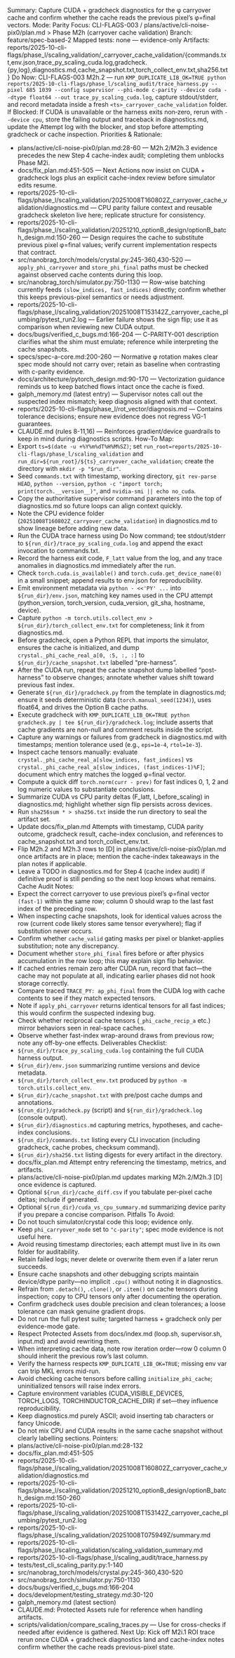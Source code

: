Summary: Capture CUDA + gradcheck diagnostics for the φ carryover cache and confirm whether the cache reads the previous pixel’s φ=final vectors.
Mode: Parity
Focus: CLI-FLAGS-003 / plans/active/cli-noise-pix0/plan.md > Phase M2h (carryover cache validation)
Branch: feature/spec-based-2
Mapped tests: none — evidence-only
Artifacts: reports/2025-10-cli-flags/phase_l/scaling_validation/<ts>_carryover_cache_validation/{commands.txt,env.json,trace_py_scaling_cuda.log,gradcheck.{py,log},diagnostics.md,cache_snapshot.txt,torch_collect_env.txt,sha256.txt}
Do Now: CLI-FLAGS-003 M2h.2 — run `KMP_DUPLICATE_LIB_OK=TRUE python reports/2025-10-cli-flags/phase_l/scaling_audit/trace_harness.py --pixel 685 1039 --config supervisor --phi-mode c-parity --device cuda --dtype float64 --out trace_py_scaling_cuda.log`, capture stdout/stderr, and record metadata inside a fresh `<ts>_carryover_cache_validation` folder.
If Blocked: If CUDA is unavailable or the harness exits non‑zero, rerun with `--device cpu`, store the failing output and traceback in diagnostics.md, update the Attempt log with the blocker, and stop before attempting gradcheck or cache inspection.
Priorities & Rationale:
- plans/active/cli-noise-pix0/plan.md:28-60 — M2h.2/M2h.3 evidence precedes the new Step 4 cache-index audit; completing them unblocks Phase M2i.
- docs/fix_plan.md:451-505 — Next Actions now insist on CUDA + gradcheck logs plus an explicit cache-index review before simulator edits resume.
- reports/2025-10-cli-flags/phase_l/scaling_validation/20251008T160802Z_carryover_cache_validation/diagnostics.md — CPU parity failure context and reusable gradcheck skeleton live here; replicate structure for consistency.
- reports/2025-10-cli-flags/phase_l/scaling_validation/20251210_optionB_design/optionB_batch_design.md:150-260 — Design requires the cache to substitute previous pixel φ=final values; verify current implementation respects that contract.
- src/nanobrag_torch/models/crystal.py:245-360,430-520 — `apply_phi_carryover` and `store_phi_final` paths must be checked against observed cache contents during this loop.
- src/nanobrag_torch/simulator.py:750-1130 — Row-wise batching currently feeds `(slow_indices, fast_indices)` directly; confirm whether this keeps previous-pixel semantics or needs adjustment.
- reports/2025-10-cli-flags/phase_l/scaling_validation/20251008T153142Z_carryover_cache_plumbing/pytest_run2.log — Earlier failure shows the sign flip; use it as comparison when reviewing new CUDA output.
- docs/bugs/verified_c_bugs.md:166-204 — C-PARITY-001 description clarifies what the shim must emulate; reference while interpreting the cache snapshots.
- specs/spec-a-core.md:200-260 — Normative φ rotation makes clear spec mode should not carry over; retain as baseline when contrasting with c-parity evidence.
- docs/architecture/pytorch_design.md:90-170 — Vectorization guidance reminds us to keep batched flows intact once the cache is fixed.
- galph_memory.md (latest entry) — Supervisor notes call out the suspected index mismatch; keep diagnosis aligned with that context.
- reports/2025-10-cli-flags/phase_l/rot_vector/diagnosis.md — Contains tolerance decisions; ensure new evidence does not regress VG-1 guarantees.
- CLAUDE.md (rules 8-11,16) — Reinforces gradient/device guardrails to keep in mind during diagnostics scripts.
How-To Map:
- Export `ts=$(date -u +%Y%m%dT%H%M%SZ)`; set `run_root=reports/2025-10-cli-flags/phase_l/scaling_validation` and `run_dir=${run_root}/${ts}_carryover_cache_validation`; create the directory with `mkdir -p "$run_dir"`.
- Seed `commands.txt` with timestamp, working directory, `git rev-parse HEAD`, `python --version`, `python -c "import torch; print(torch.__version__)"`, and `nvidia-smi || echo no_cuda`.
- Copy the authoritative supervisor command parameters into the top of diagnostics.md so future loops can align context quickly.
- Note the CPU evidence folder (`20251008T160802Z_carryover_cache_validation`) in diagnostics.md to show lineage before adding new data.
- Run the CUDA trace harness using Do Now command; tee stdout/stderr to `${run_dir}/trace_py_scaling_cuda.log` and append the exact invocation to commands.txt.
- Record the harness exit code, `F_latt` value from the log, and any trace anomalies in diagnostics.md immediately after the run.
- Check `torch.cuda.is_available()` and `torch.cuda.get_device_name(0)` in a small snippet; append results to env.json for reproducibility.
- Emit environment metadata via `python - <<'PY' ...` into `${run_dir}/env.json`, matching key names used in the CPU attempt (python_version, torch_version, cuda_version, git_sha, hostname, device).
- Capture `python -m torch.utils.collect_env > ${run_dir}/torch_collect_env.txt` for completeness; link it from diagnostics.md.
- Before gradcheck, open a Python REPL that imports the simulator, ensures the cache is initialized, and dump `crystal._phi_cache_real_a[0, :5, :, :]` to `${run_dir}/cache_snapshot.txt` labelled “pre-harness”.
- After the CUDA run, repeat the cache snapshot dump labelled “post-harness” to observe changes; annotate whether values shift toward previous fast index.
- Generate `${run_dir}/gradcheck.py` from the template in diagnostics.md; ensure it seeds deterministic data (`torch.manual_seed(1234)`), uses float64, and drives the Option B cache paths.
- Execute gradcheck with `KMP_DUPLICATE_LIB_OK=TRUE python gradcheck.py | tee ${run_dir}/gradcheck.log`; include asserts that cache gradients are non-null and comment results inside the script.
- Capture any warnings or failures from gradcheck in diagnostics.md with timestamps; mention tolerance used (e.g., `eps=1e-4`, `rtol=1e-3`).
- Inspect cache tensors manually: evaluate `crystal._phi_cache_real_a[slow_indices, fast_indices]` vs `crystal._phi_cache_real_a[slow_indices, (fast_indices-1)%F]`; document which entry matches the logged φ=final vector.
- Compute a quick diff `torch.norm(curr - prev)` for fast indices 0, 1, 2 and log numeric values to substantiate conclusions.
- Summarize CUDA vs CPU parity deltas (F_latt, I_before_scaling) in diagnostics.md; highlight whether sign flip persists across devices.
- Run `sha256sum * > sha256.txt` inside the run directory to seal the artifact set.
- Update docs/fix_plan.md Attempts with timestamp, CUDA parity outcome, gradcheck result, cache-index conclusion, and references to cache_snapshot.txt and torch_collect_env.txt.
- Flip M2h.2 and M2h.3 rows to [D] in plans/active/cli-noise-pix0/plan.md once artifacts are in place; mention the cache-index takeaways in the plan notes if applicable.
- Leave a TODO in diagnostics.md for Step 4 (cache index audit) if definitive proof is still pending so the next loop knows what remains.
Cache Audit Notes:
- Expect the correct carryover to use previous pixel’s φ=final vector `(fast-1)` within the same row; column 0 should wrap to the last fast index of the preceding row.
- When inspecting cache snapshots, look for identical values across the row (current code likely stores same tensor everywhere); flag if substitution never occurs.
- Confirm whether `cache_valid` gating masks per pixel or blanket-applies substitution; note any discrepancy.
- Document whether `store_phi_final` fires before or after physics accumulation in the row loop; this may explain sign flip behavior.
- If cached entries remain zero after CUDA run, record that fact—the cache may not populate at all, indicating earlier phases did not hook storage correctly.
- Compare traced `TRACE_PY: ap_phi_final` from the CUDA log with cache contents to see if they match expected tensors.
- Note if `apply_phi_carryover` returns identical tensors for all fast indices; this would confirm the suspected indexing bug.
- Check whether reciprocal cache tensors (`_phi_cache_recip_a` etc.) mirror behaviors seen in real-space caches.
- Observe whether fast-index wrap-around draws from previous row; note any off-by-one effects.
Deliverables Checklist:
- `${run_dir}/trace_py_scaling_cuda.log` containing the full CUDA harness output.
- `${run_dir}/env.json` summarizing runtime versions and device metadata.
- `${run_dir}/torch_collect_env.txt` produced by `python -m torch.utils.collect_env`.
- `${run_dir}/cache_snapshot.txt` with pre/post cache dumps and annotations.
- `${run_dir}/gradcheck.py` (script) and `${run_dir}/gradcheck.log` (console output).
- `${run_dir}/diagnostics.md` capturing metrics, hypotheses, and cache-index conclusions.
- `${run_dir}/commands.txt` listing every CLI invocation (including gradcheck, cache probes, checksum command).
- `${run_dir}/sha256.txt` listing digests for every artifact in the directory.
- docs/fix_plan.md Attempt entry referencing the timestamp, metrics, and artifacts.
- plans/active/cli-noise-pix0/plan.md updates marking M2h.2/M2h.3 [D] once evidence is captured.
- Optional `${run_dir}/cache_diff.csv` if you tabulate per-pixel cache deltas; include if generated.
- Optional `${run_dir}/cuda_vs_cpu_summary.md` summarizing device parity if you prepare a concise comparison.
Pitfalls To Avoid:
- Do not touch simulator/crystal code this loop; evidence only.
- Keep `phi_carryover_mode` set to `"c-parity"`; spec mode evidence is not useful here.
- Avoid reusing timestamp directories; each attempt must live in its own folder for auditability.
- Retain failed logs; never delete or overwrite them even if a later rerun succeeds.
- Ensure cache snapshots and other debugging scripts maintain device/dtype parity—no implicit `.cpu()` without noting it in diagnostics.
- Refrain from `.detach()`, `.clone()`, or `.item()` on cache tensors during inspection; copy to CPU tensors only after documenting the operation.
- Confirm gradcheck uses double precision and clean tolerances; a loose tolerance can mask genuine gradient drops.
- Do not run the full pytest suite; targeted harness + gradcheck only per evidence-mode gate.
- Respect Protected Assets from docs/index.md (loop.sh, supervisor.sh, input.md) and avoid rewriting them.
- When interpreting cache data, note row iteration order—row 0 column 0 should inherit the previous row’s last column.
- Verify the harness respects `KMP_DUPLICATE_LIB_OK=TRUE`; missing env var can trip MKL errors mid-run.
- Avoid checking cache tensors before calling `initialize_phi_cache`; uninitialized tensors will raise index errors.
- Capture environment variables (CUDA_VISIBLE_DEVICES, TORCH_LOGS, TORCHINDUCTOR_CACHE_DIR) if set—they influence reproducibility.
- Keep diagnostics.md purely ASCII; avoid inserting tab characters or fancy Unicode.
- Do not mix CPU and CUDA results in the same cache snapshot without clearly labelling sections.
Pointers:
- plans/active/cli-noise-pix0/plan.md:28-132
- docs/fix_plan.md:451-505
- reports/2025-10-cli-flags/phase_l/scaling_validation/20251008T160802Z_carryover_cache_validation/diagnostics.md
- reports/2025-10-cli-flags/phase_l/scaling_validation/20251210_optionB_design/optionB_batch_design.md:150-260
- reports/2025-10-cli-flags/phase_l/scaling_validation/20251008T153142Z_carryover_cache_plumbing/pytest_run2.log
- reports/2025-10-cli-flags/phase_l/scaling_validation/20251008T075949Z/summary.md
- reports/2025-10-cli-flags/phase_l/scaling_validation/scaling_validation_summary.md
- reports/2025-10-cli-flags/phase_l/scaling_audit/trace_harness.py
- tests/test_cli_scaling_parity.py:1-140
- src/nanobrag_torch/models/crystal.py:245-360,430-520
- src/nanobrag_torch/simulator.py:750-1130
- docs/bugs/verified_c_bugs.md:166-204
- docs/development/testing_strategy.md:30-120
- galph_memory.md (latest section)
- CLAUDE.md: Protected Assets rule for reference when handling artifacts.
- scripts/validation/compare_scaling_traces.py — Use for cross-checks if needed after evidence is gathered.
Next Up: Kick off M2i.1 ROI trace rerun once CUDA + gradcheck diagnostics land and cache-index notes confirm whether the cache reads previous-pixel state.
